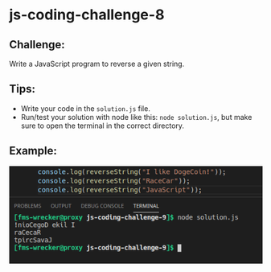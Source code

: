 # js-coding-challenge-8

## Challenge:
Write a JavaScript program to reverse a given string.
## Tips:
- Write your code in the ```solution.js``` file.
- Run/test your solution with node like this: ```node solution.js```, but make sure to open the terminal in the correct directory.

## Example:
![Example](example.png)